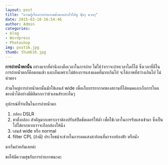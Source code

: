 ```yaml
---
layout: post
title: "ความรู้เรื่องการถ่ายภาพน้ำตกอย่างไรให้ดู ฟุ้งๆ นวลๆ"
date: 2015-03-10 16:54:46
author: Admin
categories: 
- blog 
- Wordpress
- Photoshop
img: post16.jpg
thumb: thumb16.jpg
---
```

<b>การถ่ายน้ำตกนั้น</b> อย่างแรกที่คำนึงถงคือเวลาในการถ่าย ไม่ใช่ว่าเราจะถ่ายเวลาใดก็ได้ ซึ่งเวลาที่ดีในการถ่ายน้ำตกก็คือตอนเช้า และเย็นเพราะไม่ต้องการแสงแดดที่มากเกินไป จะได้ภาพที่สว่างเกินไป ไม่น่ามอง

ส่วนใหญ่การถ่ายน้ำตกนั้นมักใช้เลนส์ wide เพื่อเก็บบรรยากาศของสถานที่ได้หมดและเก็บการไหลของน้ำได้อย่างมีมิติมากกว่าช่วเลนส์ระยะอื่นๆ 

อุปกรณ์ที่จำเป็นในการถ่ายน้ำตก

1. กล้อง DSLR
2. ขาตั้งกล้อง สำคัญมากเพราะเราต้องปรับสปีดชัตเตอร์ให้ต่ำ เพื่อใช้เวลาในการรับแสงเข้ามา ซึ่งเป็นไปได้ยากหากเราจะถือกล้องให้นิ่ง
3. เลนส์ wide หรือ normal
4. filter CPL (ถ้ามี) ประโยชน์จะช่วยในการลดแสงสะท้อนที่มาจากท้องฟ้า หรือน้ำ

มาเริ่มถ่ายกันเลยค่ะ





ขอให้มีความสุขกับการถ่ายภาพนะคะ

 <!--more-->


[hampden]: https://github.com/jekyll/jekyll